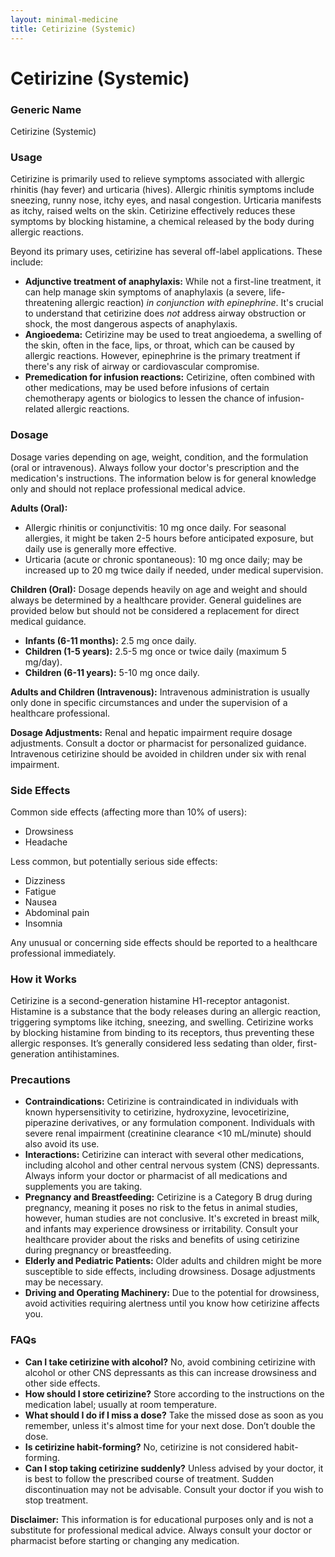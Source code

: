 ```yaml
---
layout: minimal-medicine
title: Cetirizine (Systemic)
---
```


# Cetirizine (Systemic)
### Generic Name
Cetirizine (Systemic)

### Usage

Cetirizine is primarily used to relieve symptoms associated with allergic rhinitis (hay fever) and urticaria (hives).  Allergic rhinitis symptoms include sneezing, runny nose, itchy eyes, and nasal congestion. Urticaria manifests as itchy, raised welts on the skin.  Cetirizine effectively reduces these symptoms by blocking histamine, a chemical released by the body during allergic reactions.

Beyond its primary uses, cetirizine has several off-label applications.  These include:

* **Adjunctive treatment of anaphylaxis:** While not a first-line treatment, it can help manage skin symptoms of anaphylaxis (a severe, life-threatening allergic reaction) *in conjunction with epinephrine*.  It's crucial to understand that cetirizine does *not* address airway obstruction or shock, the most dangerous aspects of anaphylaxis.
* **Angioedema:**  Cetirizine may be used to treat angioedema, a swelling of the skin, often in the face, lips, or throat, which can be caused by allergic reactions. However, epinephrine is the primary treatment if there's any risk of airway or cardiovascular compromise.
* **Premedication for infusion reactions:**  Cetirizine, often combined with other medications, may be used before infusions of certain chemotherapy agents or biologics to lessen the chance of infusion-related allergic reactions.


### Dosage

Dosage varies depending on age, weight, condition, and the formulation (oral or intravenous).  Always follow your doctor's prescription and the medication's instructions.  The information below is for general knowledge only and should not replace professional medical advice.

**Adults (Oral):**

* Allergic rhinitis or conjunctivitis: 10 mg once daily.  For seasonal allergies, it might be taken 2-5 hours before anticipated exposure, but daily use is generally more effective.
* Urticaria (acute or chronic spontaneous):  10 mg once daily; may be increased up to 20 mg twice daily if needed, under medical supervision.


**Children (Oral):** Dosage depends heavily on age and weight and should always be determined by a healthcare provider. General guidelines are provided below but should not be considered a replacement for direct medical guidance.


* **Infants (6-11 months):** 2.5 mg once daily.
* **Children (1-5 years):** 2.5-5 mg once or twice daily (maximum 5 mg/day).
* **Children (6-11 years):** 5-10 mg once daily.

**Adults and Children (Intravenous):**  Intravenous administration is usually only done in specific circumstances and under the supervision of a healthcare professional.


**Dosage Adjustments:**  Renal and hepatic impairment require dosage adjustments.  Consult a doctor or pharmacist for personalized guidance.  Intravenous cetirizine should be avoided in children under six with renal impairment.

### Side Effects

Common side effects (affecting more than 10% of users):

* Drowsiness
* Headache

Less common, but potentially serious side effects:

* Dizziness
* Fatigue
* Nausea
* Abdominal pain
*  Insomnia


Any unusual or concerning side effects should be reported to a healthcare professional immediately.


### How it Works

Cetirizine is a second-generation histamine H1-receptor antagonist.  Histamine is a substance that the body releases during an allergic reaction, triggering symptoms like itching, sneezing, and swelling. Cetirizine works by blocking histamine from binding to its receptors, thus preventing these allergic responses.  It’s generally considered less sedating than older, first-generation antihistamines.


### Precautions

* **Contraindications:** Cetirizine is contraindicated in individuals with known hypersensitivity to cetirizine, hydroxyzine, levocetirizine, piperazine derivatives, or any formulation component. Individuals with severe renal impairment (creatinine clearance <10 mL/minute) should also avoid its use.
* **Interactions:** Cetirizine can interact with several other medications, including alcohol and other central nervous system (CNS) depressants.  Always inform your doctor or pharmacist of all medications and supplements you are taking.
* **Pregnancy and Breastfeeding:** Cetirizine is a Category B drug during pregnancy, meaning it poses no risk to the fetus in animal studies, however, human studies are not conclusive.  It's excreted in breast milk, and infants may experience drowsiness or irritability. Consult your healthcare provider about the risks and benefits of using cetirizine during pregnancy or breastfeeding.
* **Elderly and Pediatric Patients:** Older adults and children might be more susceptible to side effects, including drowsiness. Dosage adjustments may be necessary.
* **Driving and Operating Machinery:**  Due to the potential for drowsiness, avoid activities requiring alertness until you know how cetirizine affects you.


### FAQs

* **Can I take cetirizine with alcohol?**  No, avoid combining cetirizine with alcohol or other CNS depressants as this can increase drowsiness and other side effects.
* **How should I store cetirizine?** Store according to the instructions on the medication label; usually at room temperature.
* **What should I do if I miss a dose?** Take the missed dose as soon as you remember, unless it's almost time for your next dose. Don’t double the dose.
* **Is cetirizine habit-forming?** No, cetirizine is not considered habit-forming.
* **Can I stop taking cetirizine suddenly?**  Unless advised by your doctor, it is best to follow the prescribed course of treatment. Sudden discontinuation may not be advisable.  Consult your doctor if you wish to stop treatment.

**Disclaimer:** This information is for educational purposes only and is not a substitute for professional medical advice. Always consult your doctor or pharmacist before starting or changing any medication.
